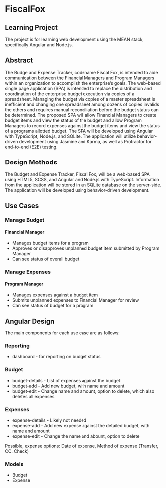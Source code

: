 # FiscalFox

## Learning Project

The project is for learning web development using the MEAN stack, specifically Angular and Node.js.

## Abstract

The Budge and Expense Tracker, codename Fiscal Fox, is intended to aide communication between the Financial Managers and Program Managers within an organization to accomplish the enterprise’s goals. The web-based single page application (SPA) is intended to replace the distribution and coordination of the enterprise budget execution via copies of a spreadsheet. Managing the budget via copies of a master spreadsheet is inefficient and changing one spreadsheet among dozens of copies invalids the others and requires manual reconciliation before the budget status can be determined. The proposed SPA will allow Financial Managers to create budget items and view the status of the budget and allow Program Managers to record expenses against the budget items and view the status of a programs allotted budget. The SPA will be developed using Angular with TypeScript, Node.js, and SQLite. The application will utilize behavior-driven development using Jasmine and Karma, as well as Protractor for end-to-end (E2E) testing.

## Design Methods

The Budget and Expense Tracker, Fiscal Fox, will be a web-based SPA using HTML5, SCSS, and Angular and Node.js with TypeScript. Information from the application will be stored in an SQLite database on the server-side. The application will be developed using behavior-driven development.

## Use Cases

### Manage Budget

#### Financial Manager

- Manages budget items for a program
- Approves or disapproves unplanned budget item submitted by Program Manager
- Can see status of overall budget

### Manage Expenses

#### Program Manager

- Manages expenses against a budget item
- Submits unplanned expenses to Financial Manager for review
- Can see status of budget for a program

## Angular Design

The main components for each use case are as follows:

### Reporting

- dashboard - for reporting on budget status

### Budget

- budget-details - List of expenses against the budget
- budget-add - Add new budget, with name and amount
- budget-edit - Change name and amount, option to delete, which also deletes all expenses

### Expenses

- expense-details - Likely not needed
- expense-add - Add new expense against the detailed budget, with name and amount
- expense-edit - Change the name and abount, option to delete

Possible, expense options: Date of expense, Method of expense (Transfer, CC. Check)

### Models

- Budget
- Expense
